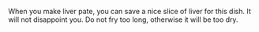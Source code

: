 When you make liver pate, you can save a nice slice of liver for this dish. It will not disappoint you. Do not fry too long, otherwise it will be too dry.